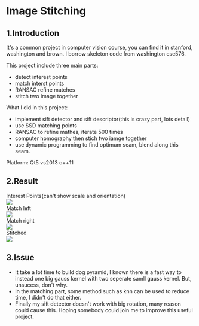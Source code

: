 Image Stitching
============
1.Introduction
---------------
It's a common project in computer vision course, you can find it in stanford, washington and brown. I borrow skeleton code
from washington cse576.

This project include three main parts:
* detect interest points
* match interst points
* RANSAC refine matches
* stitch two image together

What I did in this project:
* implement sift detector and sift descriptor(this is crazy part, lots detail)
* use SSD matching points
* RANSAC to refine mathes, iterate 500 times
* computer homography then stich two iamge together
* use dynamic programming to find optimum seam, blend along this seam.


Platform: Qt5 vs2013 c++11

2.Result
----------
 Interest Points(can't show scale and orientation) <br>
![](https://github.com/tpys/image-stitching/raw/master/interest1.png) <br>
 Match left <br>
![](https://github.com/tpys/image-stitching/raw/master/match2.png) <br>
 Match right <br>
![](https://github.com/tpys/image-stitching/raw/master/match1.png) <br>
 Stitched <br>
![](https://github.com/tpys/image-stitching/raw/master/stitched.png) <br>

3.Issue
--------
* It take a lot time to build dog pyramid, I known there is a fast way to instead one big gauss kernel with two seperate samll gauss kernel. But, unsucess, don't why.
* In the matching part, some method such as knn can be used to reduce time, I didn't do that either.
* Finally my sift detector doesn't work with big rotation, many reason could cause this.
Hoping somebody could join me to improve this useful project.

